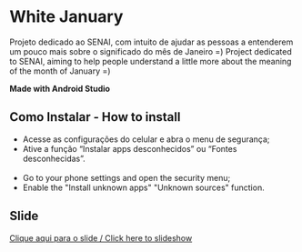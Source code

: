 # White January
Projeto dedicado ao SENAI, com intuito de ajudar as pessoas a entenderem um pouco mais sobre o significado do mês de Janeiro =)
Project dedicated to SENAI, aiming to help people understand a little more about the meaning of the month of January =)

<b>Made with Android Studio</b><br>
## Como Instalar - How to install
* Acesse as configurações do celular e abra o menu de segurança;
* Ative a função “Instalar apps desconhecidos” ou “Fontes desconhecidas”.
<br><br>
* Go to your phone settings and open the security menu;
* Enable the "Install unknown apps" "Unknown sources" function.

## Slide
<a href="https://bit.ly/3yAeyfH">Clique aqui para o slide / Click here to slideshow</a>
